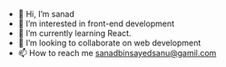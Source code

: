 - 👋 Hi, I’m sanad
- 👀 I’m interested in front-end development
- 🌱 I’m currently learning React.
- 💞️ I’m looking to collaborate on web development
- 📫 How to reach me sanadbinsayedsanu@gamil.com


